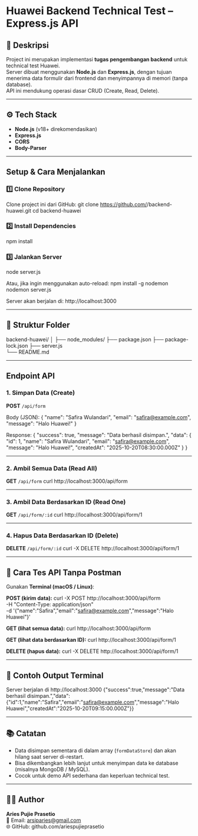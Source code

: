 # Huawei Backend Technical Test – Express.js API

## 📘 Deskripsi
Project ini merupakan implementasi **tugas pengembangan backend** untuk technical test Huawei.  
Server dibuat menggunakan **Node.js** dan **Express.js**, dengan tujuan menerima data formulir dari frontend dan menyimpannya di memori (tanpa database).  
API ini mendukung operasi dasar CRUD (Create, Read, Delete).

---

## ⚙️ Tech Stack
- **Node.js** (v18+ direkomendasikan)
- **Express.js**
- **CORS**
- **Body-Parser**

---

## Setup & Cara Menjalankan

### 1️⃣ Clone Repository
Clone project ini dari GitHub:
git clone https://github.com/<username-kamu>/backend-huawei.git
cd backend-huawei

### 2️⃣ Install Dependencies
npm install

### 3️⃣ Jalankan Server
node server.js

Atau, jika ingin menggunakan auto-reload:
npm install -g nodemon
nodemon server.js

Server akan berjalan di:
http://localhost:3000

---

## 📂 Struktur Folder
backend-huawei/
│
├── node_modules/ 
├── package.json
├── package-lock.json
├── server.js           
└── README.md

---

## Endpoint API

### 1. Simpan Data (Create)
**POST** `/api/form`

Body (JSON):
{
  "name": "Safira Wulandari",
  "email": "safira@example.com",
  "message": "Halo Huawei!"
}

Response:
{
  "success": true,
  "message": "Data berhasil disimpan.",
  "data": {
    "id": 1,
    "name": "Safira Wulandari",
    "email": "safira@example.com",
    "message": "Halo Huawei!",
    "createdAt": "2025-10-20T08:30:00.000Z"
  }
}

---

### 2. Ambil Semua Data (Read All)
**GET** `/api/form`
curl http://localhost:3000/api/form

---

### 3. Ambil Data Berdasarkan ID (Read One)
**GET** `/api/form/:id`
curl http://localhost:3000/api/form/1

---

### 4. Hapus Data Berdasarkan ID (Delete)
**DELETE** `/api/form/:id`
curl -X DELETE http://localhost:3000/api/form/1

---

## 🧪 Cara Tes API Tanpa Postman

Gunakan **Terminal (macOS / Linux)**:

**POST (kirim data):**
curl -X POST http://localhost:3000/api/form \
     -H "Content-Type: application/json" \
     -d '{"name":"Safira","email":"safira@example.com","message":"Halo Huawei"}'

**GET (lihat semua data):**
curl http://localhost:3000/api/form

**GET (lihat data berdasarkan ID):**
curl http://localhost:3000/api/form/1

**DELETE (hapus data):**
curl -X DELETE http://localhost:3000/api/form/1

---

## 📸 Contoh Output Terminal
Server berjalan di http://localhost:3000
{"success":true,"message":"Data berhasil disimpan.","data":{"id":1,"name":"Safira","email":"safira@example.com","message":"Halo Huawei","createdAt":"2025-10-20T09:15:00.000Z"}}

---

## 📚 Catatan
- Data disimpan sementara di dalam array (`formDataStore`) dan akan hilang saat server di-restart.
- Bisa dikembangkan lebih lanjut untuk menyimpan data ke database (misalnya MongoDB / MySQL).
- Cocok untuk demo API sederhana dan keperluan technical test.

---

## 👨‍💻 Author
**Aries Pujie Prasetio**  
📧 Email: arsiparies@gmail.com  
🌐 GitHub: github.com/ariespujieprasetio
